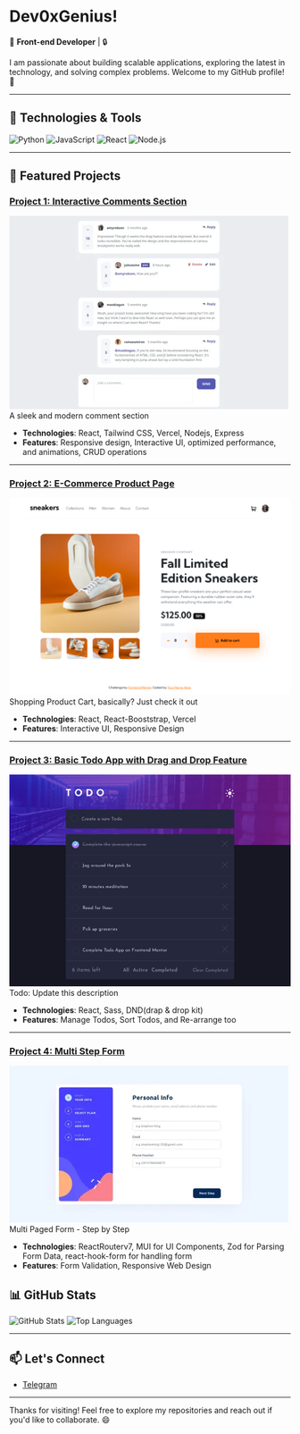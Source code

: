 # Dev0xGenius!

🚀 **Front-end Developer** | 🔒 

I am passionate about building scalable applications, exploring the latest in technology, and solving complex problems. Welcome to my GitHub profile! 🌟

---

## 🔧 Technologies & Tools
![Python](https://img.shields.io/badge/-Python-3776AB?style=flat&logo=python&logoColor=white)
![JavaScript](https://img.shields.io/badge/-JavaScript-F7DF1E?style=flat&logo=javascript&logoColor=black)
![React](https://img.shields.io/badge/-React-61DAFB?style=flat&logo=react&logoColor=black)
![Node.js](https://img.shields.io/badge/-Node.js-339933?style=flat&logo=node.js&logoColor=white)

---

## 🌟 Featured Projects

### [Project 1: Interactive Comments Section](https://interactive-comments-section-opal.vercel.app/)
![Screenshot](comment-section.webp)  
A sleek and modern comment section

- **Technologies**: React, Tailwind CSS, Vercel, Nodejs, Express
- **Features**: Responsive design, Interactive UI, optimized performance, and animations, CRUD operations

---

### [Project 2: E-Commerce Product Page](https://ecommerce-product-page-drab-five.vercel.app/)
![Screenshot](download2.png)
Shopping Product Cart, basically? Just check it out

- **Technologies**: React, React-Booststrap, Vercel
- **Features**: Interactive UI, Responsive Design

---

### [Project 3: Basic Todo App with Drag and Drop Feature](https://dev0xgenius-todo-app.vercel.app/)
![Screenshot](todoapp.png)  
Todo: Update this description

- **Technologies**: React, Sass, DND(drap & drop kit)
- **Features**: Manage Todos, Sort Todos, and Re-arrange too

---

### [Project 4: Multi Step Form](https://multi-step-form-theta-lovat.vercel.app/)
![Screenshot](multi-step-form.webp)  
Multi Paged Form - Step by Step 

- **Technologies**: ReactRouterv7, MUI for UI Components, Zod for Parsing Form Data, react-hook-form for handling form
- **Features**: Form Validation, Responsive Web Design

## 📊 GitHub Stats

![GitHub Stats](https://github-readme-stats.vercel.app/api?username=dev0xgenius&show_icons=true&theme=radical)
![Top Languages](https://github-readme-stats.vercel.app/api/top-langs/?username=dev0xgenius&layout=compact&theme=radical)

---

## 📫 Let's Connect
- [Telegram](https://t.me/dev_0xg3nius)

---

Thanks for visiting! Feel free to explore my repositories and reach out if you'd like to collaborate. 😄
